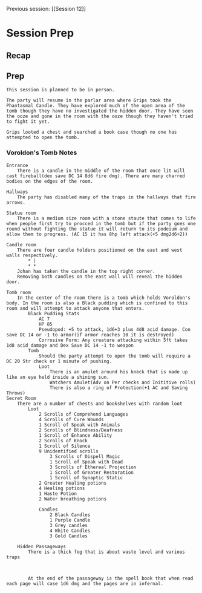 Previous session: [[Session 12]]

# Session Prep

## Recap

## Prep
	This session is planned to be in person.
	
	The party will resume in the parlar area where Grips took the Phantasmal Candle. They have explored much of the open area of the tomb though they have no investigated the hidden door. They have seen the ooze and gone in the room with the ooze though they haven't tried to fight it yet.
	
	Grips looted a chest and searched a book case though no one has attempted to open the tomb.
	
### Voroldon's Tomb Notes
	Entrance
		There is a candle in the middle of the room that once lit will cast fireball(dex save DC 14 8d6 fire dmg). There are many charred bodies on the edges of the room.
		
	Hallways
		The party has disabled many of the traps in the hallways that fire arrows.
		
	Statue room
		There is a medium size room with a stone staute that comes to life when people first try to procced in the tomb but if the party goes one round without fighting the statue it will return to its podeium and allow them to progress. (AC 15 it has 8hp left attack(+5 dmg2d6+2))
		
	Candle room
		There are four candle holders positioned on the east and west walls respectively.
			* |
			* *
		Johan has taken the candle in the top right corner.
		Removing both candles on the east wall will reveal the hidden door.
		
	Tomb room
		In the center of the room there is a tomb which holds Voroldon's body. In the room is also a Black pudding which is confined to this room and will attempt to attack anyone that enters.
			Black Pudding Stats
				AC 7
				HP 85
				Pseudopod: +5 to attack, 1d6+3 plus 4d8 acid damage. Con save DC 14 or -1 to armor(if armor reaches 10 it is destroyed)
				Corrosive Form: Any creature attacking within 5ft takes 1d8 acid damage and Dex Save DC 14 -1 to weapon
			Tomb
				Should the party attempt to open the tomb will require a DC 20 Str check or 1 minute of pushing.
				Loot
					There is an amulet around his kneck that is made up like an eye held inside a shining sun.
					Watchers Amulet(Adv on Per checks and Inititive rolls)
					There is also a ring of Protection(+1 AC and Saving Throws)
	Secret Room
		There are a number of chests and bookshelves with random loot
			Loot
				2 Scrolls of Comprehend Languages
				4 Scrolls of Cure Wounds
				1 Scroll of Speak with Animals
				2 Scrolls of Blindness/Deafness
				1 Scroll of Enhance Ability
				2 Scrolls of Knock
				1 Scroll of Silence
				9 Unidentified scrolls
					3 Scrolls of Dispell Magic
					1 Scroll of Speak with Dead
					3 Scrolls of Ethereal Projection
					1 Scroll of Greater Restoration
					1 Scroll of Synaptic Static
				2 Greater Healing potions
				4 Healing potions
				1 Haste Potion
				2 Water breathing potions
				
				Candles
					2 Black Candles
					1 Purple Candle
					3 Grey candles
					4 White Candles
					3 Gold Candles
					
		Hidden Passageways
			There is a thick fog that is about waste level and various traps
			

			
			At the end of the passageway is the spell book that when read each page will case 1d6 dmg and the pages are in infernal.
			
			
			